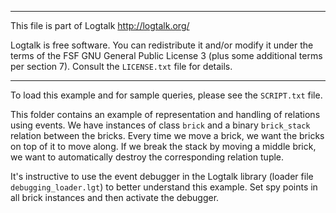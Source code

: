 ________________________________________________________________________

This file is part of Logtalk <http://logtalk.org/>  

Logtalk is free software. You can redistribute it and/or modify it under
the terms of the FSF GNU General Public License 3  (plus some additional
terms per section 7).        Consult the `LICENSE.txt` file for details.
________________________________________________________________________


To load this example and for sample queries, please see the `SCRIPT.txt` file.

This folder contains an example of representation and handling of relations
using events. We have instances of class `brick` and a binary `brick_stack`
relation between the bricks. Every time we move a brick, we want the bricks
on top of it to move along. If we break the stack by moving a middle brick,
we want to automatically destroy the corresponding relation tuple.

It's instructive to use the event debugger in the Logtalk library (loader 
file `debugging_loader.lgt`) to better understand this example. Set spy
points in all brick instances and then activate the debugger.

